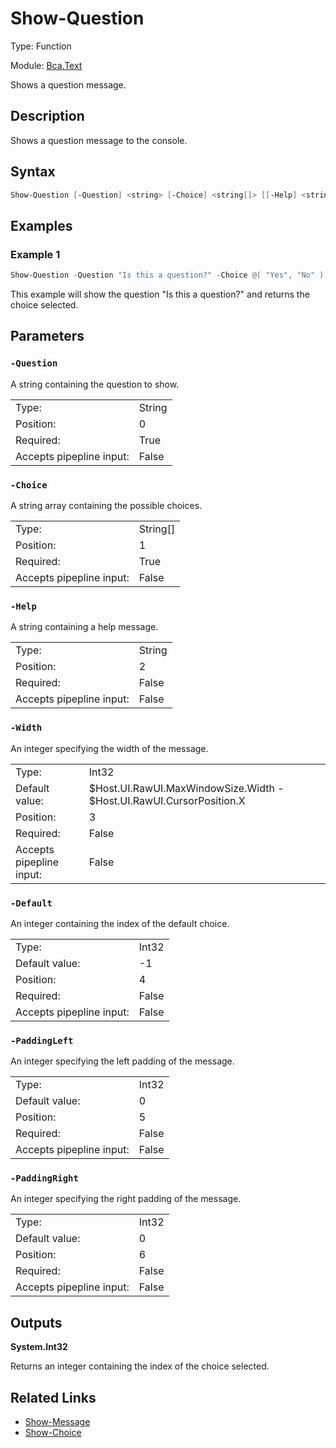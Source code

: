 # Show-Question

Type: Function

Module: [Bca.Text](../ReadMe.md)

Shows a question message.
## Description
Shows a question message to the console.
## Syntax
```powershell
Show-Question [-Question] <string> [-Choice] <string[]> [[-Help] <string>] [[-Width] <int>] [[-Default] <int>] [[-PaddingLeft] <int>] [[-PaddingRight] <int>] [<CommonParameters>]
```
## Examples
### Example 1
```powershell
Show-Question -Question "Is this a question?" -Choice @( "Yes", "No" )
```
This example will show the question "Is this a question?" and returns the choice selected.
## Parameters
### `-Question`
A string containing the question to show.

| | |
|:-|:-|
|Type:|String|
|Position:|0|
|Required:|True|
|Accepts pipepline input:|False|

### `-Choice`
A string array containing the possible choices.

| | |
|:-|:-|
|Type:|String[]|
|Position:|1|
|Required:|True|
|Accepts pipepline input:|False|

### `-Help`
A string containing a help message.

| | |
|:-|:-|
|Type:|String|
|Position:|2|
|Required:|False|
|Accepts pipepline input:|False|

### `-Width`
An integer specifying the width of the message.

| | |
|:-|:-|
|Type:|Int32|
|Default value:|$Host.UI.RawUI.MaxWindowSize.Width - $Host.UI.RawUI.CursorPosition.X|
|Position:|3|
|Required:|False|
|Accepts pipepline input:|False|

### `-Default`
An integer containing the index of the default choice.

| | |
|:-|:-|
|Type:|Int32|
|Default value:|-1|
|Position:|4|
|Required:|False|
|Accepts pipepline input:|False|

### `-PaddingLeft`
An integer specifying the left padding of the message.

| | |
|:-|:-|
|Type:|Int32|
|Default value:|0|
|Position:|5|
|Required:|False|
|Accepts pipepline input:|False|

### `-PaddingRight`
An integer specifying the right padding of the message.

| | |
|:-|:-|
|Type:|Int32|
|Default value:|0|
|Position:|6|
|Required:|False|
|Accepts pipepline input:|False|

## Outputs
**System.Int32**

Returns an integer containing the index of the choice selected.
## Related Links
- [Show-Message](Show-Message.md)
- [Show-Choice](Show-Choice.md)
